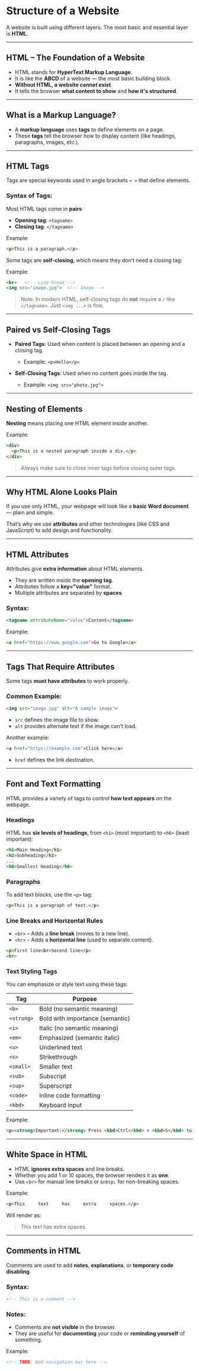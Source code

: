 # Structure of a Website

A website is built using different layers. The most basic and essential layer is **HTML**.

---

## HTML – The Foundation of a Website

- HTML stands for **HyperText Markup Language**.
- It is like the **ABCD** of a website — the most basic building block.
- **Without HTML, a website cannot exist**.
- It tells the browser **what content to show** and **how it's structured**.

---

## What is a Markup Language?

- A **markup language** uses **tags** to define elements on a page.
- These **tags** tell the browser how to display content (like headings, paragraphs, images, etc.).

---

## HTML Tags

Tags are special keywords used in angle brackets `< >` that define elements.

### Syntax of Tags:

Most HTML tags come in **pairs**:

- **Opening tag**: `<tagname>`
- **Closing tag**: `</tagname>`

Example:
```html
<p>This is a paragraph.</p>
````

Some tags are **self-closing**, which means they don’t need a closing tag:

Example:

```html
<br>   <!-- Line break -->
<img src="image.jpg">  <!-- Image -->
```

> Note: In modern HTML, self-closing tags do **not** require a `/` like `</tagname>`. Just `<img ...>` is fine.

---

## Paired vs Self-Closing Tags

* **Paired Tags**: Used when content is placed between an opening and a closing tag.

  * Example: `<p>Hello</p>`
* **Self-Closing Tags**: Used when no content goes inside the tag.

  * Example: `<img src="photo.jpg">`

---

## Nesting of Elements

**Nesting** means placing one HTML element inside another.

Example:

```html
<div>
  <p>This is a nested paragraph inside a div.</p>
</div>
```

> Always make sure to close inner tags before closing outer tags.

---

## Why HTML Alone Looks Plain

If you use only HTML, your webpage will look like a **basic Word document** — plain and simple.

That’s why we use **attributes** and other technologies (like CSS and JavaScript) to add design and functionality.

---

## HTML Attributes

Attributes give **extra information** about HTML elements.

* They are written inside the **opening tag**.
* Attributes follow a **key="value"** format.
* Multiple attributes are separated by **spaces**.

### Syntax:

```html
<tagname attributeName="value">Content</tagname>
```

Example:

```html
<a href="https://www.google.com">Go to Google</a>
```

---

## Tags That Require Attributes

Some tags **must have attributes** to work properly.

### Common Example:

```html
<img src="image.jpg" alt="A sample image">
```

* `src` defines the image file to show.
* `alt` provides alternate text if the image can't load.

Another example:

```html
<a href="https://example.com">Click here</a>
```

* `href` defines the link destination.

---

## Font and Text Formatting

HTML provides a variety of tags to control **how text appears** on the webpage.

### Headings

HTML has **six levels of headings**, from `<h1>` (most important) to `<h6>` (least important):

```html
<h1>Main Heading</h1>
<h2>Subheading</h2>
...
<h6>Smallest Heading</h6>
```

### Paragraphs

To add text blocks, use the `<p>` tag:

```html
<p>This is a paragraph of text.</p>
```

### Line Breaks and Horizontal Rules

* `<br>` – Adds a **line break** (moves to a new line).
* `<hr>` – Adds a **horizontal line** (used to separate content).

```html
<p>First line<br>Second line</p>
<hr>
```

### Text Styling Tags

You can emphasize or style text using these tags:

| Tag        | Purpose                         |
| ---------- | ------------------------------- |
| `<b>`      | Bold (no semantic meaning)      |
| `<strong>` | Bold with importance (semantic) |
| `<i>`      | Italic (no semantic meaning)    |
| `<em>`     | Emphasized (semantic italic)    |
| `<u>`      | Underlined text                 |
| `<s>`      | Strikethrough                   |
| `<small>`  | Smaller text                    |
| `<sub>`    | Subscript                       |
| `<sup>`    | Superscript                     |
| `<code>`   | Inline code formatting          |
| `<kbd>`    | Keyboard input                  |

Example:

```html
<p><strong>Important:</strong> Press <kbd>Ctrl</kbd> + <kbd>S</kbd> to save.</p>
```

---

## White Space in HTML

* HTML **ignores extra spaces** and line breaks.
* Whether you add 1 or 10 spaces, the browser renders it as **one**.
* Use `<br>` for manual line breaks or `&nbsp;` for non-breaking spaces.

Example:

```html
<p>This     text     has     extra     spaces.</p>
```

Will render as:

> This text has extra spaces.

---

## Comments in HTML

Comments are used to add **notes**, **explanations**, or **temporary code disabling**.

### Syntax:

```html
<!-- This is a comment -->
```

### Notes:

* Comments are **not visible** in the browser.
* They are useful for **documenting** your code or **reminding yourself** of something.

Example:

```html
<!-- TODO: Add navigation bar here -->
```
